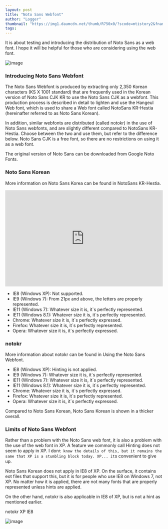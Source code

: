 ```yaml
---
layout: post
title: "Noto Sans Webfont"
author: "Logger"
thumbnail: "https://img1.daumcdn.net/thumb/R750x0/?scode=mtistory2&fname=https%3A%2F%2Ft1.daumcdn.net%2Fcfile%2Ftistory%2F221C6F3355C6B3DA21"
tags: 
---
```



It is about testing and introducing the distribution of Noto Sans as a web font. I hope it will be helpful for those who are considering using the web font.

![image](https://t1.daumcdn.net/cfile/tistory/221C6F3355C6B3DA21)

### Introducing Noto Sans Webfont

The Noto Sans Webfont is produced by extracting only 2,350 Korean characters (KS X 1001 standard) that are frequently used in the Korean version of Noto Sans CJK KR to use the Noto Sans CJK as a webfont. This production process is described in detail to lighten and use the Hangeul Web font, which is used to share a Web font called NotoSans KR-Hestia (hereinafter referred to as Noto Sans Korean).

In addition, similar webfonts are distributed (called notokr) in the use of Noto Sans webfonts, and are slightly different compared to NotoSans KR-Hestia. Choose between the two and use them, but refer to the difference below. Noto Sans CJK is a free font, so there are no restrictions on using it as a web font.

The original version of Noto Sans can be downloaded from Google Noto Fonts.

### Noto Sans Korean

More information on Noto Sans Korea can be found in NotoSans KR-Hestia.

<iframe allowfullscreen="true" allowpaymentrequest="true" allowtransparency="true" class="cp_embed_iframe " frameborder="0" height="308" width="100%" name="cp_embed_1" scrolling="no" src="https://codepen.io/uzugoer/embed/yNwJLg?height=308&amp;theme-id=17120&amp;slug-hash=yNwJLg&amp;default-tab=result&amp;user=uzugoer&amp;name=cp_embed_1" style="width: 100%; overflow:hidden; display:block;" title="CodePen Embed" loading="lazy" id="cp_embed_yNwJLg"></iframe>

- IE8 (Windows XP): Not supported.
- IE9 (Windows 7): From 21px and above, the letters are properly represented.
- IE11 (Windows 7): Whatever size it is, it`s perfectly represented.
- IE11 (Windows 8.1): Whatever size it is, it`s perfectly represented.
- Chrome: Whatever size it is, it`s perfectly expressed.
- Firefox: Whatever size it is, it`s perfectly represented.
- Opera: Whatever size it is, it`s perfectly expressed.

### notokr

More information about notokr can be found in Using the Noto Sans Webfont.

- IE8 (Windows XP): Hinting is not applied.
- IE9 (Windows 7): Whatever size it is, it`s perfectly represented.
- IE11 (Windows 7): Whatever size it is, it`s perfectly represented.
- IE11 (Windows 8.1): Whatever size it is, it`s perfectly represented.
- Chrome: Whatever size it is, it`s perfectly expressed.
- Firefox: Whatever size it is, it`s perfectly represented.
- Opera: Whatever size it is, it`s perfectly expressed.

Compared to Noto Sans Korean, Noto Sans Korean is shown in a thicker overall.

### Limits of Noto Sans Webfont

Rather than a problem with the Noto Sans web font, it is also a problem with the use of the web font in XP. A feature we commonly call Hinting does not seem to apply in XP. I don`t know the details of this, but it remains the same that XP is a stumbling block today. XP... it`s convenient to give up.

Noto Sans Korean does not apply in IE8 of XP. On the surface, it contains eot files that support this, but it is for people who use IE8 on Windows 7, not XP. No matter how it is applied, there are not many fonts that are properly represented unless hints are applied.

On the other hand, notokr is also applicable in IE8 of XP, but is not a hint as mentioned earlier.

notokr XP IE8

![image](https://t1.daumcdn.net/cfile/tistory/216C993955C5F2F90C)